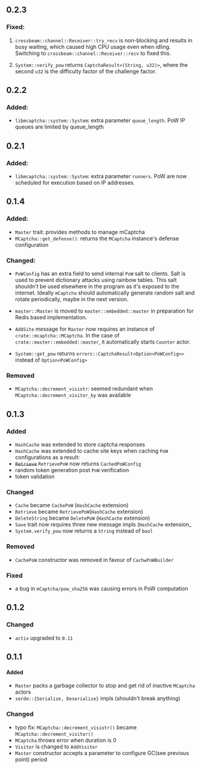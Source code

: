 ## 0.2.3

### Fixed:

1. `crossbeam::channel::Receiver::try_recv` is non-blocking and results
   in busy waiting, which caused high CPU usage even when idling.
   Switching to `crossbeam::channel::Receiver::recv` to fixed this.

2. `System::verify_pow` returns `CaptchaResult<(String, u32)>`, where
   the second `u32` is the difficulty factor of the challenge factor.

## 0.2.2

### Added:

-   `libmcaptcha::system::System`: extra parameter `queue_length`. PoW
    IP queues are limited by queue_length

## 0.2.1

### Added:

-   `libmcaptcha::system::System`: extra parameter `runners`. PoW
    are now scheduled for execution based on IP addresses.

## 0.1.4

### Added:

-   `Master` trait: provides methods to manage mCaptcha
-   `MCaptcha::get_defense()`: returns the `MCaptcha` instance's defense
    configuration

### Changed:

-   `PoWConfig` has an extra field to send internal `PoW` salt to clients.
    Salt is used to prevent dictionary attacks using rainbow tables. This
    salt shouldn't be used elsewhere in the program as it's exposed to the
    internet. Ideally `mCaptcha` should automatically generate random
    salt and rotate periodically, maybe in the next version.

-   `master::Master` is moved to `master::embedded::master` in preparation
    for Redis based implementation.

-   `AddSite` message for `Master` now requires an instance of
    `crate::mcaptcha::MCaptcha`. In the case of
    `crate::master::embedded::master`, it automatically starts `Counter`
    actor.

-   `System::get_pow` returns `errors::CaptchaResult<Option<PoWConfig>>`
    instead of `Option<PoWConfig>`

### Removed

-   `MCaptcha::decrement_visiotr`: seemed redundant when
    `MCaptcha::decrement_visitor_by` was available

## 0.1.3

### Added

-   `HashCache` was extended to store captcha responses
-   `HashCache` was extended to cache site keys when caching `PoW` configurations
    as a result:
-   <strike>`Retrieve`</strike> `RetrievePoW` now returns `CachedPoWConfig`
-   random token generation post `PoW` verification
-   token validation

### Changed

-   `Cache` became `CachePoW` (`HashCache` extension)
-   `Retrieve` became `RetrievePoW`(`HashCache` extension)
-   `DeleteString` became `DeletePoW` (`HashCache` extension)
-   `Save` trait now requires three new message impls (`HashCache` extension\_
-   `System.verify_pow` now returns a `String` instead of `bool`

### Removed

-   `CachePoW` constructor was removed in favour of `CachwPoWBuilder`

### Fixed

-   a bug in `mCaptcha/pow_sha256` was causing errors in PoW computation

## 0.1.2

### Changed

-   `actix` upgraded to `0.11`

## 0.1.1

#### Added

-   `Master` packs a garbage collector to stop and get rid of inactive
    `MCaptcha` actors
-   `serde::{Serialize, Deserialize}` impls (shouldn't break anything)

### Changed

-   typo fix: `MCaptcha::decrement_visiotr()` became `MCaptcha::decrement_visitor()`
-   `MCaptcha` throws error when duration is 0
-   `Visitor` is changed to `AddVisitor`
-   `Master` constructor accepts a parameter to configure GC(see previous
    point) period
